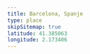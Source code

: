 ```yaml
---
title: Barcelona, Spanje
type: place
skipSitemap: true
latitude: 41.385063
longitude: 2.173406
---
```

